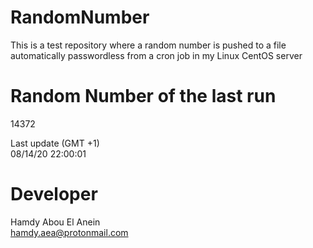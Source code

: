 # RandomNumber    
This is a test repository where a random number is pushed to a file automatically passwordless from a cron job in my Linux CentOS server    
# Random Number of the last run   
14372
      
Last update (GMT +1)    
08/14/20 22:00:01
# Developer    
Hamdy Abou El Anein   
hamdy.aea@protonmail.com
